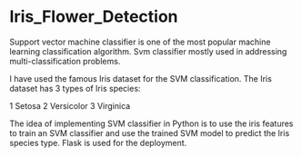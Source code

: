# Iris_Flower_Detection
Support vector machine classifier is one of the most popular machine learning classification algorithm. 
Svm classifier mostly used in addressing multi-classification problems.

I have used the famous Iris dataset for the SVM classification.
The Iris dataset has 3 types of Iris species:

1 Setosa
2 Versicolor
3 Virginica

The idea of implementing SVM classifier in Python is to use the iris features to train an SVM classifier and use the trained SVM model to predict the Iris species type.
Flask is used for the deployment.
